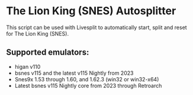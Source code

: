 # The Lion King (SNES) Autosplitter
This script can be used with Livesplit to automatically start, split and reset for The Lion King (SNES).

## Supported emulators:
- higan v110
- bsnes v115 and the latest v115 Nightly from 2023
- Snes9x 1.53 through 1.60, and 1.62.3 (win32 or win32-x64)
- Latest bsnes v115 Nightly core from 2023 through Retroarch